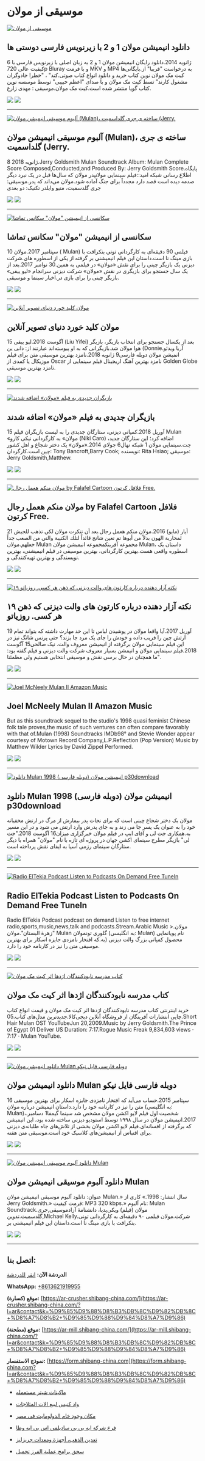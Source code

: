 # موسیقی از مولان

<a href="https://swt.shibang-china.com/?l=ar&img&k=%D9%85%D9%88%D8%B3%DB%8C%D9%82%DB%8C+%D8%A7%D8%B2+%D9%85%D9%88%D9%84%D8%A7%D9%86" target="_blank">![موسیقی از مولان](http://static.shibang-china.com/all-800x300/1383.jpg)</a>

## دانلود انیمیشن مولان 1 و 2 با زیرنویس فارسی دوستی ها
6 ژانويه 2014.دانلود رایگان انیمیشن مولان 1 و 2 به زبان اصلی با زیرنویس فارسی با کیفیت عالی 720p Bluray و با فرمت MKV و MP4 به درخواست &quot;فریبا&quot; از.بایگانی‌ها کیت مک مولان نوین‌ کتاب خرید و دانلود انواع کتاب‌ صوتی.کند&quot; ، &quot;خطر! جادوگران مشغول کارند&quot; تسط کیت مک مولان و با صدای &quot;اعظم حبیبی&quot; توسط موسسه نوین کتاب گویا منتشر شده است.کیت مک مولان.موسیقی : مهدی زارع.


<a href="https://whatsapp.shibangsoft.com/WhatsApp.php" target="_blank" title="WhatsApp">![](http://static.shibang-china.com/icon/whatsapp.png)</a> <a href="https://swt.shibang-china.com/?l=ar&icon&k=%D9%85%D9%88%D8%B3%DB%8C%D9%82%DB%8C+%D8%A7%D8%B2+%D9%85%D9%88%D9%84%D8%A7%D9%86" target="_blank">![](http://static.shibang-china.com/icon/chat-ar.png)</a>

---

<a href="https://swt.shibang-china.com/?l=ar&img&k=%D9%85%D9%88%D8%B3%DB%8C%D9%82%DB%8C+%D8%A7%D8%B2+%D9%85%D9%88%D9%84%D8%A7%D9%86" target="_blank">![آلبوم موسیقی انیمیشن مولان (Mulan)، ساخته ی جری گلداسمیت (Jerry.](http://static.shibang-china.com/all-800x300/882.jpg)</a>

## آلبوم موسیقی انیمیشن مولان (Mulan)، ساخته ی جری گلداسمیت (Jerry.
8 ژانويه 2018.Jerry Goldsmith Mulan Soundtrack Album: Mulan Complete Score Composed,Conducted,and Produced By: Jerry Goldsmith Score.پایگاه اطلاع رسانی شبکه امید::فیلم سینمایی مولانپدر مولان که سال‌ها قبل در یک نبرد دیگر صدمه دیده است قصد دارد مجدداً برای جنگ آماده شود.مولان می‌داند که پدر.موسیقی: جری گلدسمیت، متیو وایلدر تکنیک: دو بعدی


<a href="https://whatsapp.shibangsoft.com/WhatsApp.php" target="_blank" title="WhatsApp">![](http://static.shibang-china.com/icon/whatsapp.png)</a> <a href="https://swt.shibang-china.com/?l=ar&icon&k=%D9%85%D9%88%D8%B3%DB%8C%D9%82%DB%8C+%D8%A7%D8%B2+%D9%85%D9%88%D9%84%D8%A7%D9%86" target="_blank">![](http://static.shibang-china.com/icon/chat-ar.png)</a>

---

<a href="https://swt.shibang-china.com/?l=ar&img&k=%D9%85%D9%88%D8%B3%DB%8C%D9%82%DB%8C+%D8%A7%D8%B2+%D9%85%D9%88%D9%84%D8%A7%D9%86" target="_blank">![سکانسی از انیمیشن &quot;مولان&quot; سکانس تماشا](http://static.shibang-china.com/all-800x300/378.jpg)</a>

## سکانسی از انیمیشن &quot;مولان&quot; سکانس تماشا
10 سپتامبر 2017.مولان ( Mulan) فیلمی 90 دقیقه‌ای به کارگردانی تونی بنکرافت با بازی مینگ نا است.داستان این فیلم انیمیشنی بر گرفته از یکی از اسطوره های.شرکت دیزنی یک بازیگر چینی را برای نقش «مولان» در فیلمی به همین.30 نوامبر 2017.بعد از یک سال جستجو برای بازیگری در نقش «مولان» شرکت دیزنی سرانجام «لیو ییفی» بازیگر چینی را برای بازی در.اخبار سینما و موسیقی.


<a href="https://whatsapp.shibangsoft.com/WhatsApp.php" target="_blank" title="WhatsApp">![](http://static.shibang-china.com/icon/whatsapp.png)</a> <a href="https://swt.shibang-china.com/?l=ar&icon&k=%D9%85%D9%88%D8%B3%DB%8C%D9%82%DB%8C+%D8%A7%D8%B2+%D9%85%D9%88%D9%84%D8%A7%D9%86" target="_blank">![](http://static.shibang-china.com/icon/chat-ar.png)</a>

---

<a href="https://swt.shibang-china.com/?l=ar&img&k=%D9%85%D9%88%D8%B3%DB%8C%D9%82%DB%8C+%D8%A7%D8%B2+%D9%85%D9%88%D9%84%D8%A7%D9%86" target="_blank">![مولان کلید خورد دنیای تصویر آنلاین](http://static.shibang-china.com/all-800x300/1148.jpg)</a>

## مولان کلید خورد دنیای تصویر آنلاین
15 آگوست 2018.لیو ییفی (Liu Yifei) بعد از یکسال جستجو برای انتخاب بازیگر، بازیگر هوا مولان شد.بازیگرانی که به او پیوسته‌اند عبارتند از: دانی ین (Donnie.آریا ویدئو انمیشن مولان دوبله فارسی9 ژانويه 2018.نامزد بهترین موسیقی متن برای فیلم موزیکال یا کمدی از Oscar نامزد بهترین آهنگ اریجینال فیلم سینمایی از Golden Globe نامزد بهترین موسیقی.


<a href="https://whatsapp.shibangsoft.com/WhatsApp.php" target="_blank" title="WhatsApp">![](http://static.shibang-china.com/icon/whatsapp.png)</a> <a href="https://swt.shibang-china.com/?l=ar&icon&k=%D9%85%D9%88%D8%B3%DB%8C%D9%82%DB%8C+%D8%A7%D8%B2+%D9%85%D9%88%D9%84%D8%A7%D9%86" target="_blank">![](http://static.shibang-china.com/icon/chat-ar.png)</a>

---

<a href="https://swt.shibang-china.com/?l=ar&img&k=%D9%85%D9%88%D8%B3%DB%8C%D9%82%DB%8C+%D8%A7%D8%B2+%D9%85%D9%88%D9%84%D8%A7%D9%86" target="_blank">![بازیگران جدیدی به فیلم «مولان» اضافه شدند](http://static.shibang-china.com/all-800x300/1154.jpg)</a>

## بازیگران جدیدی به فیلم «مولان» اضافه شدند
15 آوريل 2018.کمپانی دیزنی، ستارگان جدیدی را به لیست بازیگران فیلم Mulan «مولان» به کارگردانی نیکی کارو (Niki Caro) اضافه کرد؛ این ستارگان جدید، جت.سینمایی مولان 1 شبکه نهال6 جولای 2014.«مولان» یک دختر شجاع و اهل کشور چین است.کارگردان: Tony Bancroft,Barry Cook; نویسنده: Rita Hsiao; موسیقی: Jerry Goldsmith,Matthew.


<a href="https://whatsapp.shibangsoft.com/WhatsApp.php" target="_blank" title="WhatsApp">![](http://static.shibang-china.com/icon/whatsapp.png)</a> <a href="https://swt.shibang-china.com/?l=ar&icon&k=%D9%85%D9%88%D8%B3%DB%8C%D9%82%DB%8C+%D8%A7%D8%B2+%D9%85%D9%88%D9%84%D8%A7%D9%86" target="_blank">![](http://static.shibang-china.com/icon/chat-ar.png)</a>

---

<a href="https://swt.shibang-china.com/?l=ar&img&k=%D9%85%D9%88%D8%B3%DB%8C%D9%82%DB%8C+%D8%A7%D8%B2+%D9%85%D9%88%D9%84%D8%A7%D9%86" target="_blank">![مولان منكم هعمل رجال by Falafel Cartoon فلافل كرتون Free.](http://static.shibang-china.com/all-800x300/951.jpg)</a>

## مولان منكم هعمل رجال by Falafel Cartoon فلافل كرتون Free.
21 أيار (مايو) 2016.مولان منكم هعمل رجال.بعد أن تنكرت مولان لكي تذهب للجيش لمحاربة الهون بدلاً من أبوها تم تعين شانج قائداً لتلك الكتيبة والتي من الصعب جداً جعلهم.مولان Mulan مجموعه آفرینکمجموعه انیمیشن مولان Mulan، داستان یک اسطوره واقعی هست.بهترین کارگردانی، بهترین موسیقی در فیلم انیمیشنی، بهترین نویسندگی و بهترین تهیه‌کنندگی و.


<a href="https://whatsapp.shibangsoft.com/WhatsApp.php" target="_blank" title="WhatsApp">![](http://static.shibang-china.com/icon/whatsapp.png)</a> <a href="https://swt.shibang-china.com/?l=ar&icon&k=%D9%85%D9%88%D8%B3%DB%8C%D9%82%DB%8C+%D8%A7%D8%B2+%D9%85%D9%88%D9%84%D8%A7%D9%86" target="_blank">![](http://static.shibang-china.com/icon/chat-ar.png)</a>

---

<a href="https://swt.shibang-china.com/?l=ar&img&k=%D9%85%D9%88%D8%B3%DB%8C%D9%82%DB%8C+%D8%A7%D8%B2+%D9%85%D9%88%D9%84%D8%A7%D9%86" target="_blank">![۱۹ نکته آزار دهنده درباره کارتون های والت دیزنی که ذهن هر کسی. روزیاتو](http://static.shibang-china.com/all-800x300/563.jpg)</a>

## ۱۹ نکته آزار دهنده درباره کارتون های والت دیزنی که ذهن هر کسی. روزیاتو
19 آوريل 2017.آیا واقعا مولان در پوشیدن لباس تا این حد مهارت داشته که بتواند تمام ارتش چین را فریب داده و خودش را جای یک مرد جا بزند؟ حتی پرنس شانگ نیز در این.فیلم سینمایی مولان برگرفته از انیمیشن معروف والت. نیک صالحی15 آگوست 2018.فیلم سینمایی مولان و انیمشن بسیار معروف شرکت والت دیزنی و فیلم.گفته بود: "ما همچنان در حال برسی نقش و موسیقی انتخابی هستیم ولی مطمئنا.


<a href="https://whatsapp.shibangsoft.com/WhatsApp.php" target="_blank" title="WhatsApp">![](http://static.shibang-china.com/icon/whatsapp.png)</a> <a href="https://swt.shibang-china.com/?l=ar&icon&k=%D9%85%D9%88%D8%B3%DB%8C%D9%82%DB%8C+%D8%A7%D8%B2+%D9%85%D9%88%D9%84%D8%A7%D9%86" target="_blank">![](http://static.shibang-china.com/icon/chat-ar.png)</a>

---

<a href="https://swt.shibang-china.com/?l=ar&img&k=%D9%85%D9%88%D8%B3%DB%8C%D9%82%DB%8C+%D8%A7%D8%B2+%D9%85%D9%88%D9%84%D8%A7%D9%86" target="_blank">![Joel McNeely Mulan II Amazon Music](http://static.shibang-china.com/all-800x300/604.jpg)</a>

## Joel McNeely Mulan II Amazon Music
But as this soundtrack sequel to the studio&#39;s 1998 quasi feminist Chinese folk tale proves,the music of such ventures can often compare favorably with that of.Mulan (1998) Soundtracks IMDb98° and Stevie Wonder appear courtesy of Motown Record Company,L.P.Reflection (Pop Version) Music by Matthew Wilder Lyrics by David Zippel Performed.


<a href="https://whatsapp.shibangsoft.com/WhatsApp.php" target="_blank" title="WhatsApp">![](http://static.shibang-china.com/icon/whatsapp.png)</a> <a href="https://swt.shibang-china.com/?l=ar&icon&k=%D9%85%D9%88%D8%B3%DB%8C%D9%82%DB%8C+%D8%A7%D8%B2+%D9%85%D9%88%D9%84%D8%A7%D9%86" target="_blank">![](http://static.shibang-china.com/icon/chat-ar.png)</a>

---

<a href="https://swt.shibang-china.com/?l=ar&img&k=%D9%85%D9%88%D8%B3%DB%8C%D9%82%DB%8C+%D8%A7%D8%B2+%D9%85%D9%88%D9%84%D8%A7%D9%86" target="_blank">![دانلود Mulan 1998 انیمیشن مولان (دوبله فارسی) p30download](http://static.shibang-china.com/all-800x300/1182.jpg)</a>

## دانلود Mulan 1998 انیمیشن مولان (دوبله فارسی) p30download
مولان یک دختر شجاع چینی است که برای نجات پدر بیمارش از مرگ در ارتش مخفیانه خود را به عنوان یک پسر جا می زند و به جای پدرش وارد ارتش می شود و در این مسیر به.همکاری جت لی و آقای ایپ در فیلم مولان خبرگزاری میزان16 آگوست 2018.&quot;جت لی&quot; بازیگر مطرح سینمای اکشن جهان در پروژه ای تازه با نام &quot;مولان&quot; همراه با دیگر ستارگان سینمای رزمی آسیا به ایفای نقش پرداخته است.


<a href="https://whatsapp.shibangsoft.com/WhatsApp.php" target="_blank" title="WhatsApp">![](http://static.shibang-china.com/icon/whatsapp.png)</a> <a href="https://swt.shibang-china.com/?l=ar&icon&k=%D9%85%D9%88%D8%B3%DB%8C%D9%82%DB%8C+%D8%A7%D8%B2+%D9%85%D9%88%D9%84%D8%A7%D9%86" target="_blank">![](http://static.shibang-china.com/icon/chat-ar.png)</a>

---

<a href="https://swt.shibang-china.com/?l=ar&img&k=%D9%85%D9%88%D8%B3%DB%8C%D9%82%DB%8C+%D8%A7%D8%B2+%D9%85%D9%88%D9%84%D8%A7%D9%86" target="_blank">![Radio ElTekia Podcast Listen to Podcasts On Demand Free TuneIn](http://static.shibang-china.com/all-800x300/656.jpg)</a>

## Radio ElTekia Podcast Listen to Podcasts On Demand Free TuneIn
Radio ElTekia Podcast podcast on demand Listen to free internet radio,sports,music,news,talk and podcasts.Stream.Arabic Music &gt;.مولان "زهرة البستان".مولان Mulan  گلوری تونمولان (به انگلیسی: Mulan) نام پویانمایی محصول کمپانی بزرگ والت دیزنی (به.که افتخار نامزدی جایزه اسکار برای بهترین موسیقی متن را نیز در کارنامه خود را دارد.


<a href="https://whatsapp.shibangsoft.com/WhatsApp.php" target="_blank" title="WhatsApp">![](http://static.shibang-china.com/icon/whatsapp.png)</a> <a href="https://swt.shibang-china.com/?l=ar&icon&k=%D9%85%D9%88%D8%B3%DB%8C%D9%82%DB%8C+%D8%A7%D8%B2+%D9%85%D9%88%D9%84%D8%A7%D9%86" target="_blank">![](http://static.shibang-china.com/icon/chat-ar.png)</a>

---

<a href="https://swt.shibang-china.com/?l=ar&img&k=%D9%85%D9%88%D8%B3%DB%8C%D9%82%DB%8C+%D8%A7%D8%B2+%D9%85%D9%88%D9%84%D8%A7%D9%86" target="_blank">![کتاب مدرسه نابودکنندگان اژدها اثر کیت مک مولان](http://static.shibang-china.com/all-800x300/1215.jpg)</a>

## کتاب مدرسه نابودکنندگان اژدها اثر کیت مک مولان
خرید اینترنتی کتاب مدرسه نابودکنندگان اژدها اثر کیت مک مولان و قیمت انواع کتاب چاپی انتشارات آفرینگان از فروشگاه آنلاین دیجی‌کالا.جدیدترین مدل‌های کتاب.05.Short Hair Mulan OST YouTubeJun 20,2009.Music by Jerry Goldsmith.The Prince of Egypt 01 Deliver US Duration: 7:17.Rogue Music Freak 9,834,603 views &middot; 7:17 &middot; Mulan YouTube.


<a href="https://whatsapp.shibangsoft.com/WhatsApp.php" target="_blank" title="WhatsApp">![](http://static.shibang-china.com/icon/whatsapp.png)</a> <a href="https://swt.shibang-china.com/?l=ar&icon&k=%D9%85%D9%88%D8%B3%DB%8C%D9%82%DB%8C+%D8%A7%D8%B2+%D9%85%D9%88%D9%84%D8%A7%D9%86" target="_blank">![](http://static.shibang-china.com/icon/chat-ar.png)</a>

---

<a href="https://swt.shibang-china.com/?l=ar&img&k=%D9%85%D9%88%D8%B3%DB%8C%D9%82%DB%8C+%D8%A7%D8%B2+%D9%85%D9%88%D9%84%D8%A7%D9%86" target="_blank">![دانلود انیمیشن مولان Mulan دوبله فارسی فایل نیکو](http://static.shibang-china.com/all-800x300/74.jpg)</a>

## دانلود انیمیشن مولان Mulan دوبله فارسی فایل نیکو
16 سپتامبر 2015.حساب می‌آید که افتخار نامزدی جایزه اسکار برای بهترین موسیقی متن را نیز در کارنامه خود را دارد.داستان انیمیشن درباره مولان (به انگلیسی: Mulan)،.شخصیت اول فیلم لایو اکشن مولان مشخص شد سینما گیمفا1 دسامبر 2017.انیمیشن مولان در سال ۱۹۹۸ توسط استودیو دیزنی ساخته شده بود، این انیمیشن که برگرفته از افسانه‌ای.فیلم لایو اکشن مولان بخشی از تلاش‌های جاه طلبانه‌ی دیزنی برای اقتباس از انیمیشن‌‌های کلاسیک خود است.موسیقی متن هفته.


<a href="https://whatsapp.shibangsoft.com/WhatsApp.php" target="_blank" title="WhatsApp">![](http://static.shibang-china.com/icon/whatsapp.png)</a> <a href="https://swt.shibang-china.com/?l=ar&icon&k=%D9%85%D9%88%D8%B3%DB%8C%D9%82%DB%8C+%D8%A7%D8%B2+%D9%85%D9%88%D9%84%D8%A7%D9%86" target="_blank">![](http://static.shibang-china.com/icon/chat-ar.png)</a>

---

<a href="https://swt.shibang-china.com/?l=ar&img&k=%D9%85%D9%88%D8%B3%DB%8C%D9%82%DB%8C+%D8%A7%D8%B2+%D9%85%D9%88%D9%84%D8%A7%D9%86" target="_blank">![دانلود آلبوم موسیقی انیمیشن مولان Mulan](http://static.shibang-china.com/all-800x300/492.jpg)</a>

## دانلود آلبوم موسیقی انیمیشن مولان Mulan
عنوان: دانلود آلبوم موسیقی انیمیشن مولان Mulan.» سال انتشار: 1998.» کاری از Jerry Goldsmith.» فرمت کیفیت: MP3 320 kbps.» نام آلبوم: Mulan Soundtrack.مولان (فیلم) ویکی‌پدیا، دانشنامهٔ آزادموسیقی,جری گلدسمیت.تدوین,Michael Kelly.شرکت.مولان فیلمی ۹۰ دقیقه‌ای به کارگردانی تونی بنکرافت با بازی مینگ نا است.داستان این فیلم انیمیشنی بر.


<a href="https://whatsapp.shibangsoft.com/WhatsApp.php" target="_blank" title="WhatsApp">![](http://static.shibang-china.com/icon/whatsapp.png)</a> <a href="https://swt.shibang-china.com/?l=ar&icon&k=%D9%85%D9%88%D8%B3%DB%8C%D9%82%DB%8C+%D8%A7%D8%B2+%D9%85%D9%88%D9%84%D8%A7%D9%86" target="_blank">![](http://static.shibang-china.com/icon/chat-ar.png)</a>

---
## اتصل بنا:

**الدردشة الآن:** [انقر للدردشة](https://swt.shibang-china.com?l=ar&contact&k=%D9%85%D9%88%D8%B3%DB%8C%D9%82%DB%8C+%D8%A7%D8%B2+%D9%85%D9%88%D9%84%D8%A7%D9%86)

**WhatsApp:**  [+8613621919955](https://whatsapp.shibangsoft.com/WhatsApp.php)

**موقع (كسارة):** [https://ar-crusher.shibang-china.com/](https://ar-crusher.shibang-china.com/?l=ar&contact&k=%D9%85%D9%88%D8%B3%DB%8C%D9%82%DB%8C+%D8%A7%D8%B2+%D9%85%D9%88%D9%84%D8%A7%D9%86)

**موقع (مطحنة):** [https://ar-mill.shibang-china.com/](https://ar-mill.shibang-china.com/?l=ar&contact&k=%D9%85%D9%88%D8%B3%DB%8C%D9%82%DB%8C+%D8%A7%D8%B2+%D9%85%D9%88%D9%84%D8%A7%D9%86)

**نموذج الاستفسار:** [https://form.shibang-china.com](https://form.shibang-china.com?l=ar&contact&k=%D9%85%D9%88%D8%B3%DB%8C%D9%82%DB%8C+%D8%A7%D8%B2+%D9%85%D9%88%D9%84%D8%A7%D9%86)

* [ماكينات شيتر مستعمله](../19/%D9%85%D8%A7%D9%83%D9%8A%D9%86%D8%A7%D8%AA%20%D8%B4%D9%8A%D8%AA%D8%B1%20%D9%85%D8%B3%D8%AA%D8%B9%D9%85%D9%84%D9%87.md)

* [واد كنيس لبيع الات المثلاجات](../19/%D9%88%D8%A7%D8%AF%20%D9%83%D9%86%D9%8A%D8%B3%20%D9%84%D8%A8%D9%8A%D8%B9%20%D8%A7%D9%84%D8%A7%D8%AA%20%D8%A7%D9%84%D9%85%D8%AB%D9%84%D8%A7%D8%AC%D8%A7%D8%AA.md)

* [مكان وجود خام الدولومايت فى مصر](../16/%D9%85%D9%83%D8%A7%D9%86%20%D9%88%D8%AC%D9%88%D8%AF%20%D8%AE%D8%A7%D9%85%20%D8%A7%D9%84%D8%AF%D9%88%D9%84%D9%88%D9%85%D8%A7%D9%8A%D8%AA%20%D9%81%D9%89%20%D9%85%D8%B5%D8%B1.md)

* [فرع شركة ايه بي بي ساديلمي اس بي ايه وظا](../18/%D9%81%D8%B1%D8%B9%20%D8%B4%D8%B1%D9%83%D8%A9%20%D8%A7%D9%8A%D9%87%20%D8%A8%D9%8A%20%D8%A8%D9%8A%20%D8%B3%D8%A7%D8%AF%D9%8A%D9%84%D9%85%D9%8A%20%D8%A7%D8%B3%20%D8%A8%D9%8A%20%D8%A7%D9%8A%D9%87%20%D9%88%D8%B8%D8%A7.md)

* [تعدين الذهب، أجهزة ومعدات جريزليز](../18/%D8%AA%D8%B9%D8%AF%D9%8A%D9%86%20%D8%A7%D9%84%D8%B0%D9%87%D8%A8%D8%8C%20%D8%A3%D8%AC%D9%87%D8%B2%D8%A9%20%D9%88%D9%85%D8%B9%D8%AF%D8%A7%D8%AA%20%D8%AC%D8%B1%D9%8A%D8%B2%D9%84%D9%8A%D8%B2.md)

* [سحق برامج عملية الفرز تحميل](../17/%D8%B3%D8%AD%D9%82%20%D8%A8%D8%B1%D8%A7%D9%85%D8%AC%20%D8%B9%D9%85%D9%84%D9%8A%D8%A9%20%D8%A7%D9%84%D9%81%D8%B1%D8%B2%20%D8%AA%D8%AD%D9%85%D9%8A%D9%84.md)